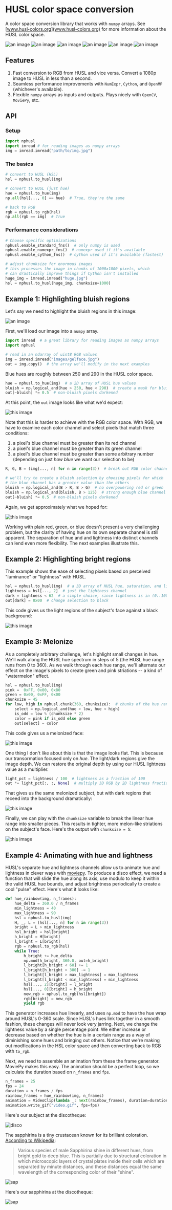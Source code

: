 # HUSL color space conversion
A color space conversion library that works with `numpy` arrays. See [www.husl-colors.org](www.husl-colors.org) for more information about the HUSL color space.

![an image](images/gelface.jpg) ![an image](images/blue.jpg) ![an
image](images/light.jpg) ![an image](images/gelface.gif) ![an image](images/watermelon.jpg) ![an image](images/watermelon_final.jpg)


## Features

1. Fast conversion to RGB from HUSL and vice versa. Convert a 1080p image to HUSL in less than a second.
2. Seamless performance improvements with `NumExpr`, `Cython`, and `OpenMP` (whichever's available).
3. Flexible `numpy` arrays as inputs and outputs. Plays nicely with `OpenCV`, `MoviePy`, etc.


## API

### Setup

```python
import nphusl
import imread # for reading images as numpy arrays
img = imread.imread("path/to/img.jpg")
```

### The basics

```python
# convert to HUSL (HSL)
hsl = nphusl.to_husl(img)

# convert to HUSL (just hue)
hue = nphusl.to_hue(img)
np.all(hsl[..., 0] == hue)  # True, they're the same

# back to RGB
rgb = nphusl.to_rgb(hsl)
np.all(rgb == img)  # True
```

### Performance considerations

```python
# Choose specific optimizations
nphusl.enable_standard_fns()  # only numpy is used
nphusl.enable_numexpr_fns()  # numexpr used if it's available
nphusl.enable_cython_fns()  # cython used if it's available (fastest)

# adjust chunksize for enormous images
# this processes the image in chunks of 1000x1000 pixels, which
# can drastically improve things if Cython isn't installed
huge_img = imread.imread("huge.jpg")
hsl = nphusl.to_husl(huge_img, chunksize=1000)
```

## Example 1: Highlighting bluish regions
Let's say we need to highlight the bluish regions in this image:

![an image](images/gelface.jpg)

First, we'll load our image into a `numpy` array.

```python
import imread  # a great library for reading images as numpy arrays
import nphusl 

# read in an ndarray of uint8 RGB values
img = imread.imread("images/gelface.jpg")
out = img.copy()  # the array we'll modify in the next examples
```

Blue hues are roughly between 250 and 290 in the HUSL color space.

```python
hue = nphusl.to_hue(img)  # a 2D array of HUSL hue values
bluish = np.logical_and(hue > 250, hue < 290)  # create a mask for bluish pixels
out[~bluish] *= 0.5  # non-bluish pixels darkened
```

At this point, the `out` image looks like what we'd expect:

![this image](images/blue.jpg)

Note that this is harder to achieve with the RGB color space.
With RGB, we have to examine each color channel and select
pixels that match three conditions:

1. a pixel's blue channel must be greater than its red channel
2. a pixel's blue channel must be greater than its green channel
3. a pixel's blue channel must be greater than some arbitrary number
   (depending on just *how blue* we want our selection to be)

```python
R, G, B = (img[..., n] for n in range(3))  # break out RGB color channels

# we'll try to create a bluish selection by choosing pixels for which
# the blue channel has a greater value than the others
bluish = np.logical_and(B > R, B > G)  # no overpowering red or green
bluish = np.logical_and(bluish, B > 125)  # strong enough blue channel
out[~bluish] *= 0.5  # non-bluish pixels darkened
```

Again, we get approximately what we hoped for:

![this image](images/blue_rgb.jpg)

Working with plain red, green, or blue doesn't present a very challenging
problem, but the clarity of having hue on its own separate channel is
still apparent. The separation of hue and and lightness into distinct channels
can lend even more flexibility. The next examples illustrate this.


## Example 2: Highlighting bright regions

This example shows the ease of selecting pixels based on perceived
"luminance" or "lightness" with HUSL.

```python
hsl = nphusl.to_husl(img)  # a 3D array of HUSL hue, saturation, and lightness
lightness = hsl[..., 2]  # just the lightness channel
dark = lightness < 62  # a simple choice, since lightness is in (0..100)
out[dark] = 0x00  # change selection to black
```

This code gives us the light regions of the subject's face against a
black background:

![this image](images/light.jpg)


## Example 3: Melonize

As a completely arbitrary challenge, let's highlight small changes in hue.
We'll walk along the HUSL hue spectrum in steps of 5 (the HUSL hue range
runs from 0 to 360). As we walk through each hue range, we'll alternate our
effect on the image's pixels to create green and pink striations -- a
kind of "watermelon" effect.

```python
hsl = nphusl.to_husl(img)
pink =  0xFF, 0x00, 0x80
green = 0x00, 0xFF, 0x00
chunksize = 45
for low, high in nphusl.chunk(360, chunksize):  # chunks of the hue range
    select = np.logical_and(hue > low, hue < high)
    is_odd = low % (chunksize * 2)
    color = pink if is_odd else green
    out[select] = color
```

This code gives us a melonized face:

![this image](images/watermelon_flat.jpg)

One thing I don't like about this is that the image looks flat.
This is because our transormation focused only on *hue*. The light/dark
regions give the image depth. We can restore the original depth by using
our HUSL lightness value as a multiplier.

```python
light_pct = lightness / 100  # lightness as a fraction of 100
out *= light_pct[:, :, None]  # multiply 3D RGB by 2D lightness fraction
```

That gives us the same melonized subject, but with dark regions that
receed into the background dramatically:

![this image](images/watermelon.jpg)

Finally, we can play with the `chunksize` variable to break the linear
hue range into smaller pieces. This results in tighter, more melon-like
striations on the subject's face. Here's the output with `chunksize = 5`:

![this image](images/watermelon_final.jpg)


## Example 4: Animating with hue and lightness

HUSL's separate hue and lightness channels allow us to animate hue and
lightness in clever ways with [moviepy](https://github.com/Zulko/moviepy).
To produce a disco effect, we need a function that will slide the hue along
its axis, use modulo to keep it within the valid HUSL hue bounds, and adjust
brightness periodically to create a cool "pulse" effect. Here's what it looks
like:

```python
def hue_rainbow(img, n_frames):
    hue_delta = 360.0 / n_frames
    min_lightness = 40
    max_lightness = 90
    hsl = nphusl.to_husl(img)
    H, _, L = (hsl[..., n] for n in range(3))
    bright = L > min_lightness
    hsl_bright = hsl[bright]
    h_bright = H[bright]
    l_bright = L[bright]
    rgb = nphusl.to_rgb(hsl)
    while True:
        h_bright += hue_delta
        np.mod(h_bright, 360.0, out=h_bright)
        l_bright[h_bright < 60] += 1
        l_bright[h_bright > 300] -= 1
        l_bright[l_bright > max_lightness] = max_lightness
        l_bright[l_bright < min_lightness] = min_lightness
        hsl[..., 2][bright] = l_bright
        hsl[..., 0][bright] = h_bright
        new_rgb = nphusl.to_rgb(hsl[bright])
        rgb[bright] = new_rgb
        yield rgb
```

This generator increases hue linearly, and uses `np.mod` to have the hue wrap
around HUSL's 0-360 scale. Since HUSL's hues link together in a smooth fashion,
these changes will never look very jarring. Next, we change the lightness
value by a single percentage point. We either increase or decrease based on
whether the hue is in a certain range as a way of diminishing some hues and
bringing out others. Notice that we're making out modfications in the 
HSL color space and then converting back to RGB with `to_rgb`.

Next, we need to assemble an animation from these the frame
generator. MoviePy makes this easy. The animation should be a perfect
loop, so we calculate the duration based on `n_frames` and `fps`.

```python
n_frames = 25 
fps = 24
duration = n_frames / fps
rainbow_frames = hue_rainbow(img, n_frames)
animation = VideoClip(lambda _: next(rainbow_frames), duration=duration)
animation.write_gif("video.gif", fps=fps)
```

Here's our subject at the discotheque:

![disco](images/gelface.gif)

The sapphirina is a tiny crustacean known for its brilliant coloration.
[According to Wikipedia](https://en.wikipedia.org/wiki/Sapphirina):

> Various species of male Sapphirina shine in different hues, from bright gold
> to deep blue. This is partially due to structural coloration in which
> microscopic layers of crystal plates inside their cells which are separated
> by minute distances, and these distances equal the same wavelength of the
> corresponding color of their "shine".

![sap](images/sapphirina.jpg)

Here's our sapphirina at the discotheque:

![sap](images/sapphirina.gif)

